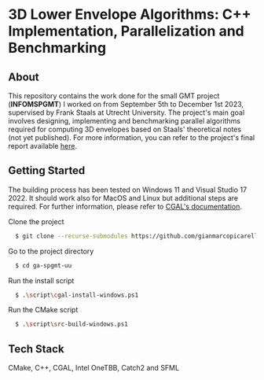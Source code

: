# 3D Lower Envelope Algorithms: C++ Implementation, Parallelization and Benchmarking 
## About
This repository contains the work done for the small GMT project (**INFOMSPGMT**) I worked on from September 5th to December 1st 2023, supervised by Frank Staals at Utrecht University. The project's main goal involves designing, implementing and benchmarking parallel algorithms required for computing 3D envelopes based on Staals' theoretical notes (not yet published). For more information, you can refer to the project's final report available [here](https://github.com/gianmarcopicarella/ga-spgmt-uu/blob/main/FinalProjectReport.pdf).

## Getting Started

The building process has been tested on Windows 11 and Visual Studio 17 2022. It should work also for MacOS and Linux but additional steps are required. For further information, please refer to [CGAL's documentation](https://github.com/gianmarcopicarella/ga-spgmt-uu/blob/main/FinalProjectReport.pdf).

Clone the project

```bash
  $ git clone --recurse-submodules https://github.com/gianmarcopicarella/ga-spgmt-uu.git
```

Go to the project directory

```bash
  $ cd ga-spgmt-uu
```

Run the install script

```bash
  $ .\script\cgal-install-windows.ps1
```

Run the CMake script

```bash
  $ .\script\src-build-windows.ps1
```

## Tech Stack
CMake, C++, CGAL, Intel OneTBB, Catch2 and SFML
